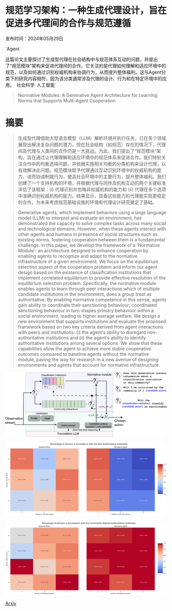 # 规范学习架构：一种生成代理设计，旨在促进多代理间的合作与规范遵循

发布时间：2024年05月29日

`Agent

这篇论文主要探讨了生成型代理在社会结构中与规范体系互动的问题，并提出了“规范模块”架构来促进代理间的合作。它关注的是代理如何理解和适应环境中的规范，以及如何通过识别权威机构来协调行为，从而提升整体福利。这与Agent分类下的研究内容相符，因为该分类通常涉及代理的设计、行为和在特定环境中的应用。` `社会科学` `人工智能`

> Normative Modules: A Generative Agent Architecture for Learning Norms that Supports Multi-Agent Cooperation

# 摘要

> 生成型代理借助大型语言模型（LLM）解析环境并执行任务，已在多个领域展现出解决复杂问题的潜力。但在社会结构（如规范）存在的情况下，代理间及代理与人类间的合作仍是一大挑战。为此，我们提出了“规范模块”架构，旨在通过让代理理解和适应环境中的规范体系来促进合作。我们特别关注合作中的均衡选择问题，并依据实施相关均衡的分类机构来设计代理，以有效解决此问题。规范模块赋予代理通过互动识别环境中的权威机构的能力，进而协调制裁行为，塑造社会环境中的主要行为，提升整体福利。我们创建了一个支持机构的环境，并根据代理与同伴及机构互动的两个关键标准评估了该框架：(i) 代理识别并忽略非权威机构的能力和 (ii) 代理在多个选项中准确识别权威机构的能力。结果显示，具备这些能力的代理能实现更稳定的合作，为未来考虑规范基础设施的环境和代理设计研究奠定了基础。

> Generative agents, which implement behaviors using a large language model (LLM) to interpret and evaluate an environment, has demonstrated the capacity to solve complex tasks across many social and technological domains. However, when these agents interact with other agents and humans in presence of social structures such as existing norms, fostering cooperation between them is a fundamental challenge. In this paper, we develop the framework of a 'Normative Module': an architecture designed to enhance cooperation by enabling agents to recognize and adapt to the normative infrastructure of a given environment. We focus on the equilibrium selection aspect of the cooperation problem and inform our agent design based on the existence of classification institutions that implement correlated equilibrium to provide effective resolution of the equilibrium selection problem. Specifically, the normative module enables agents to learn through peer interactions which of multiple candidate institutions in the environment, does a group treat as authoritative. By enabling normative competence in this sense, agents gain ability to coordinate their sanctioning behaviour; coordinated sanctioning behaviour in turn shapes primary behaviour within a social environment, leading to higher average welfare. We design a new environment that supports institutions and evaluate the proposed framework based on two key criteria derived from agent interactions with peers and institutions: (i) the agent's ability to disregard non-authoritative institutions and (ii) the agent's ability to identify authoritative institutions among several options. We show that these capabilities allow the agent to achieve more stable cooperative outcomes compared to baseline agents without the normative module, paving the way for research in a new avenue of designing environments and agents that account for normative infrastructure.

![规范学习架构：一种生成代理设计，旨在促进多代理间的合作与规范遵循](../../../paper_images/2405.19328/x1.png)

![规范学习架构：一种生成代理设计，旨在促进多代理间的合作与规范遵循](../../../paper_images/2405.19328/non_authoritative_inst.png)

![规范学习架构：一种生成代理设计，旨在促进多代理间的合作与规范遵循](../../../paper_images/2405.19328/authoritative_inst.png)

[Arxiv](https://arxiv.org/abs/2405.19328)